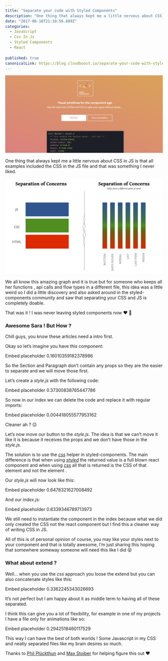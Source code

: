 ```yaml
---
title: "Separate your code with Styled Components"
description: "One thing that always kept me a little nervous about CSS in JS is that all examples included the CSS in the JS file and that was something I never liked. We all know this amazing graph and it is true…"
date: "2017-08-18T21:10:56.809Z"
categories: 
  - JavaScript
  - Css In Js
  - Styled Components
  - React

published: true
canonicalLink: https://blog.cloudboost.io/separate-your-code-with-styled-components-ec4fd1ee3ef8
---
```


![](./asset-1.png)

One thing that always kept me a little nervous about CSS in JS is that all examples included the CSS in the JS file and that was something I never liked.

![](./asset-2.png)

We all know this amazing graph and it is true but for someone who keeps all her functions , api calls and flow types in a different file, this idea was a little weird so I did a little discovery and also asked around in the styled-components community and saw that separating your CSS and JS is completely doable.

That was it ! I was never leaving styled components now ❤️ 🎉

### Awesome Sara ! But How ?

Chill guys, you know these articles need a intro first.

Okay so let’s imagine you have this component:

Embed placeholder 0.16010359182378986

So the Section and Paragraph don’t contain any props so they are the easier to separate and we will move those first.

Let’s create a _style.js_ with the following code:

Embed placeholder 0.37300838765447786

So now in our index we can delete the code and replace it with regular imports:

Embed placeholder 0.004418055577953162

Cleaner ah ? 😉

Let’s now move our button to the _style.js_. The idea is that we can’t move it like it is because it receives the props and we don’t have those in the _style.js_.

The solution is to use the [_css_](https://www.styled-components.com/docs/api#css) helper in styled-components. The main difference is that when using [_styled_](https://www.styled-components.com/docs/api#styled) the returned value is a full blown react component and when using [_css_](https://www.styled-components.com/docs/api#css) all that is returned is the CSS of that element and not the element .

Our _style.js_ will now look like this:

Embed placeholder 0.6478321627008492

And our _index.js:_

Embed placeholder 0.8339346789713973

We still need to instantiate the component in the index because what we did only created the CSS not the react component but I find this a cleaner way of writing CSS in JS.

All of this is of personal opinion of course, you may like your styles next to your component and that is totally awesome, I’m just sharing this hoping that somewhere someway someone will need this like I did 😝

### What about extend ?

Well… when you use the _css_ approach you loose the extend but you can also concatenate styles like this:

Embed placeholder 0.3362245343026693

It’s not perfect but I am happy about it as middle term to having all of these separated.

I think this can give you a lot of flexibility, for example in one of my projects I have a file only for animations like so:

Embed placeholder 0.2942518460117529

This way I can have the best of both worlds ! Some Javascript in my CSS and neatly separated files like my brain desires so much.

Thanks to [Phil Plückthun](https://twitter.com/_philpl) and [Max Stoiber](https://twitter.com/mxstbr) for helping figure this out ❤️